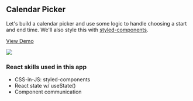 ## Calendar Picker

Let's build a calendar picker and use some logic to handle choosing a start and end time. We'll also style this with [styled-components](https://styled-components.com/).

[View Demo](https://svensktutby-calendar-picker.netlify.app)

[![](https://scotch-res.cloudinary.com/video/upload/vs_50,dl_200,e_loop/v1592352063/10_-_calendar-picker_oeeacl.gif)](https://svensktutby-calendar-picker.netlify.app)

### React skills used in this app

- CSS-in-JS: styled-components
- React state w/ useState()
- Component communication
